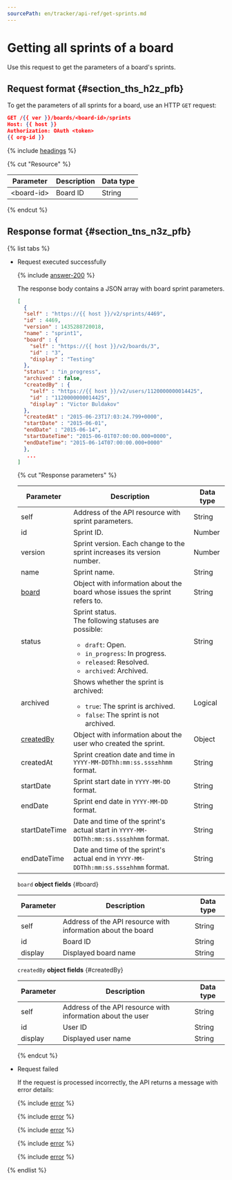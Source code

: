 ```yaml
---
sourcePath: en/tracker/api-ref/get-sprints.md
---
```

# Getting all sprints of a board

Use this request to get the parameters of a board's sprints.

## Request format {#section_ths_h2z_pfb}

To get the parameters of all sprints for a board, use an HTTP `GET` request:

```json
GET /{{ ver }}/boards/<board-id>/sprints
Host: {{ host }}
Authorization: OAuth <token>
{{ org-id }}
```

{% include [headings](../_includes/tracker/api/headings.md) %}

{% cut "Resource" %}

| Parameter | Description | Data type |
| --- | --- | --- |
| \<board-id\> | Board ID | String |

{% endcut %}

## Response format {#section_tns_n3z_pfb}

{% list tabs %}

- Request executed successfully

    {% include [answer-200](../_includes/tracker/api/answer-200.md) %}

    The response body contains a JSON array with board sprint parameters.

    ```json
    [
      {
      "self" : "https://{{ host }}/v2/sprints/4469",
      "id" : 4469,
      "version" : 1435288720018,
      "name" : "sprint1",
      "board" : {
        "self" : "https://{{ host }}/v2/boards/3",
        "id" : "3",
        "display" : "Testing"
      },
      "status" : "in_progress",
      "archived" : false,
      "createdBy" : {
        "self" : "https://{{ host }}/v2/users/1120000000014425",
        "id" : "1120000000014425",
        "display" : "Victor Buldakov"
      },
      "createdAt" : "2015-06-23T17:03:24.799+0000",
      "startDate" : "2015-06-01",
      "endDate" : "2015-06-14",
      "startDateTime": "2015-06-01T07:00:00.000+0000",
      "endDateTime": "2015-06-14T07:00:00.000+0000"
      },
       ...
    ]
    ```

    {% cut "Response parameters" %}

    | Parameter | Description | Data type |
    | -------- | -------- | ---------- |
    | self | Address of the API resource with sprint parameters. | String |
    | id | Sprint ID. | Number |
    | version | Sprint version. Each change to the sprint increases its version number. | Number |
    | name | Sprint name. | String |
    | [board](#board) | Object with information about the board whose issues the sprint refers to. | String |
    | status | Sprint status. <br/>The following statuses are possible:<ul><li>`draft`: Open.</li><li>`in_progress`: In progress.</li><li>`released`: Resolved.</li><li>`archived`: Archived.</li></ul> | String |
    | archived | Shows whether the sprint is archived:<ul><li>`true`: The sprint is archived.</li><li>`false`: The sprint is not archived.</li></ul> | Logical |
    | [createdBy](#createdBy) | Object with information about the user who created the sprint. | Object |
    | createdAt | Sprint creation date and time in ```YYYY-MM-DDThh:mm:ss.sss±hhmm``` format. | String |
    | startDate | Sprint start date in ```YYYY-MM-DD``` format. | String |
    | endDate | Sprint end date in ```YYYY-MM-DD``` format. | String |
    | startDateTime | Date and time of the sprint's actual start in ```YYYY-MM-DDThh:mm:ss.sss±hhmm``` format. | String |
    | endDateTime | Date and time of the sprint's actual end in ```YYYY-MM-DDThh:mm:ss.sss±hhmm``` format. | String |

    `board` **object fields** {#board}

    | Parameter | Description | Data type |
    | -------- | -------- | ---------- |
    | self | Address of the API resource with information about the board | String |
    | id | Board ID | String |
    | display | Displayed board name | String |

    `createdBy` **object fields** {#createdBy}

    | Parameter | Description | Data type |
    -------- | -------- | ----------
    | self | Address of the API resource with information about the user | String |
    | id | User ID | String |
    | display | Displayed user name | String |

    {% endcut %}

- Request failed

    If the request is processed incorrectly, the API returns a message with error details:

    {% include [error](../_includes/tracker/api/answer-error-400.md) %}

    {% include [error](../_includes/tracker/api/answer-error-403.md) %}

    {% include [error](../_includes/tracker/api/answer-error-404.md) %}

    {% include [error](../_includes/tracker/api/answer-error-500.md) %}

    {% include [error](../_includes/tracker/api/answer-error-503.md) %}

{% endlist %}
